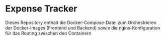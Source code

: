# Expense Tracker
Dieses Repository enthält die Docker-Compose-Datei zum Orchestrieren der Docker-Images (Frontend und Backend) sowie die nginx-Konfiguration für das Routing zwischen den Containern
